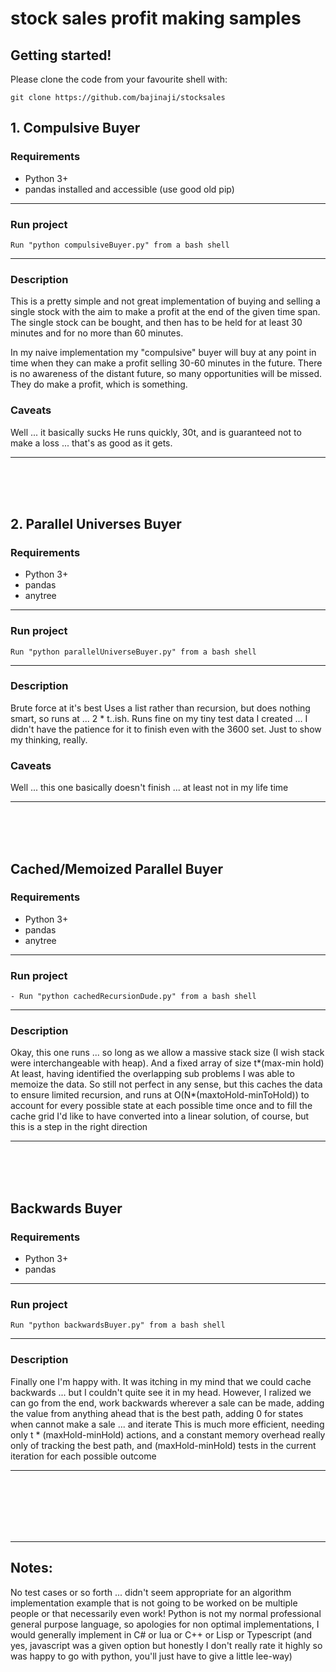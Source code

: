 # stock sales profit making samples

## Getting started!
Please clone the code from your favourite shell with:
```
git clone https://github.com/bajinaji/stocksales
```
## 1. Compulsive Buyer
### Requirements
* Python 3+
* pandas installed and accessible (use good old pip)
***
### Run project
```
Run "python compulsiveBuyer.py" from a bash shell
```

***
### Description
This is a pretty simple and not great implementation of buying and selling a single stock with the aim to make a profit at the end of the given time span.
The single stock can be bought, and then has to be held for at least 30 minutes and for no more than 60 minutes.

In my naive implementation my "compulsive" buyer will buy at any point in time when they can make a profit selling 30-60 minutes in the future.
There is no awareness of the distant future, so many opportunities will be missed.
They do make a profit, which is something.

### Caveats
Well ... it basically sucks
He runs quickly, 30t, and is guaranteed not to make a loss ... that's as good as it gets.

***
<br><br><br>
## 2. Parallel Universes Buyer

### Requirements
* Python 3+
* pandas
* anytree
***
### Run project
```
Run "python parallelUniverseBuyer.py" from a bash shell
```

***
### Description
Brute force at it's best
Uses a list rather than recursion, but does nothing smart, so runs at ... 2 * t..ish.
Runs fine on my tiny test data I created ... I didn't have the patience for it to finish even with the 3600 set.
Just to show my thinking, really.

### Caveats
Well ... this one basically doesn't finish ... at least not in my life time
***
<br><br><br>
## Cached/Memoized Parallel Buyer
### Requirements
* Python 3+
* pandas
* anytree
***
### Run project
```
- Run "python cachedRecursionDude.py" from a bash shell
```
***
### Description
Okay, this one runs ... so long as we allow a massive stack size (I wish stack were interchangeable with heap).  And a fixed array of size t*(max-min hold)
At least, having identified the overlapping sub problems I was able to memoize the data.
So still not perfect in any sense, but this caches the data to ensure limited recursion, and runs at  O(N*(maxtoHold-minToHold)) to account for every possible state at each possible time once and to fill the cache grid
I'd like to have converted into a linear solution, of course, but this is a step in the right direction 
***
<br><br><br>
## Backwards Buyer
### Requirements
* Python 3+
* pandas
***
### Run project
```
Run "python backwardsBuyer.py" from a bash shell
```

***
### Description
Finally one I'm happy with.
It was itching in my mind that we could cache backwards ... but I couldn't quite see it in my head.
However, I ralized we can go from the end, work backwards wherever a sale can be made, adding the value from anything ahead that is the best
path, adding 0 for states when cannot make a sale ... and iterate
This is much more efficient, needing only t * (maxHold-minHold) actions, and a constant memory overhead really only of tracking the best path, and (maxHold-minHold) tests in the current iteration for each possible outcome
***
<br><br><br><br><br>
***
## Notes:
No test cases or so forth ... didn't seem appropriate for an algorithm implementation example that is not going to be worked on be multiple people or that necessarily even work!
Python is not my normal professional general purpose language, so apologies for non optimal implementations, I would generally implement in C# or lua or C++ or Lisp or Typescript (and yes, javascript was a given option but honestly I don't really rate it highly so was happy to go with python, you'll just have to give a little lee-way)